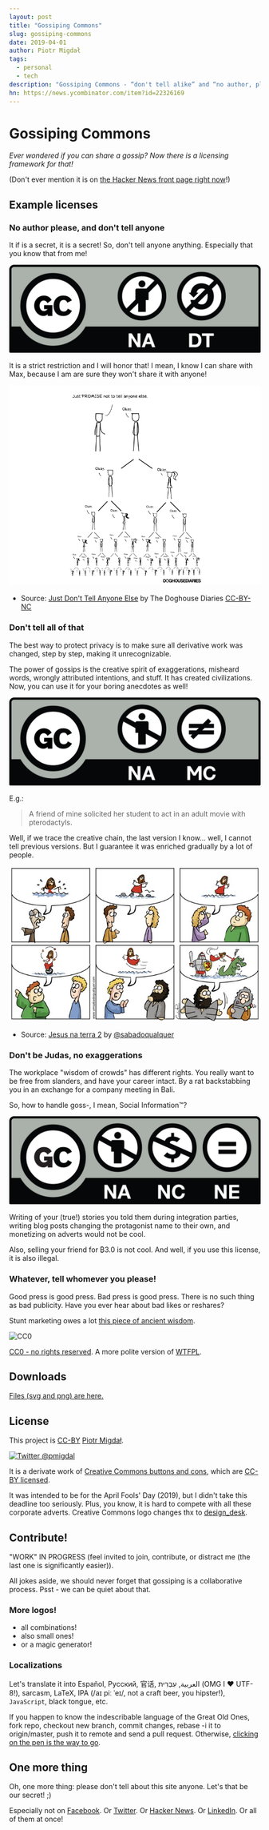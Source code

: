 ```yaml
---
layout: post
title: "Gossiping Commons"
slug: gossiping-commons
date: 2019-04-01
author: Piotr Migdał
tags:
  - personal
  - tech
description: "Gossiping Commons - “don't tell alike” and “no author, please” open licenses."
hn: https://news.ycombinator.com/item?id=22326169
---
```


# Gossiping Commons

_Ever wondered if you can share a gossip? Now there is a licensing framework for that!_

(Don't ever mention it is on [the Hacker News front page right now](https://news.ycombinator.com/item?id=22326169)!)

## Example licenses

### No author please, and don't tell anyone

It if is a secret, it is a secret! So, don't tell anyone anything. Especially that you know that from me!

![Gossiping Commons NA DT](./GossipingCommons_NA_DT.png)

It is a strict restriction and I will honor that!
I mean, I know I can share with Max, because I am are sure they won't share it with anyone!

![Just Don't Tell Anyone Else - The Doghouse Diaries - CC-BY-NC](./just_dont_tell_anyone_else_3023_doghousediaries.png)

- Source: [Just Don't Tell Anyone Else](http://thedoghousediaries.com/3023) by The Doghouse Diaries [CC-BY-NC](https://creativecommons.org/licenses/by-nc/4.0/)

### Don't tell all of that

The best way to protect privacy is to make sure all derivative work was changed, step by step, making it unrecognizable.

The power of gossips is the creative spirit of exaggerations, misheard words, wrongly attributed intentions, and stuff. It has created civilizations. Now, you can use it for your boring anecdotes as well!

![Gossiping Commons NA MC](./GossipingCommons_NA_MC.png)

E.g.:

> A friend of mine solicited her student to act in an adult movie with pterodactyls.

Well, if we trace the creative chain, the last version I know... well, I cannot tell previous versions.
But I guarantee it was enriched gradually by a lot of people.

![Jesus na terra 2 - Um Sábado Qualquer](./jesus_966_umsabadoqualquer.jpg)

- Source: [Jesus na terra 2](https://www.umsabadoqualquer.com/966-jesus-na-terra-2/) by [@sabadoqualquer](https://twitter.com/sabadoqualquer)

### Don't be Judas, no exaggerations

The workplace "wisdom of crowds" has different rights. You really want to be free from slanders, and have your career intact. By a rat backstabbing you in an exchange for a company meeting in Bali.

So, how to handle goss-, I mean, Social Information™?

![Gossiping Commons NA NC NE](./GossipingCommons_NA_NC_NE.png)

Writing of your (true!) stories you told them during integration parties, writing blog posts changing the protagonist name to their own, and monetizing on adverts would not be cool.

Also, selling your friend for ₿3.0 is not cool. And well, if you use this license, it is also illegal.

### Whatever, tell whomever you please!

Good press is good press. Bad press is good press. There is no such thing as bad publicity. Have you ever hear about bad likes or reshares?

Stunt marketing owes a lot [this piece of ancient wisdom](https://en.wikipedia.org/wiki/Herostratus).

![CC0](https://mirrors.creativecommons.org/presskit/buttons/88x31/png/cc-zero.png)

[CC0 - no rights reserved](https://creativecommons.org/share-your-work/public-domain/cc0/). A more polite version of [WTFPL](http://www.wtfpl.net/).

## Downloads

[Files (svg and png) are here.](https://github.com/stared/gossipingcommons/tree/master/imgs)

## License

This project is [CC-BY](https://creativecommons.org/licenses/by/4.0/) [Piotr Migdał](https://p.migdal.pl/).

[![Twitter @pmigdal](https://img.shields.io/twitter/follow/pmigdal)](https://twitter.com/pmigdal)

It is a derivate work of [Creative Commons buttons and cons](https://creativecommons.org/about/downloads), which are [CC-BY licensed](<(https://creativecommons.org/licenses/by/4.0/)>).

It was intended to be for the April Fools' Day (2019), but I didn't take this deadline too seriously.
Plus, you know, it is hard to compete with all these corporate adverts. Creative Commons logo changes thx to [design_desk](https://www.fiverr.com/design_desk).

## Contribute!

"WORK" IN PROGRESS (feel invited to join, contribute, or distract me (the last one is significantly easier)).

All jokes aside, we should never forget that gossiping is a collaborative process.
Psst - we can be quiet about that.

### More logos!

- all combinations!
- also small ones!
- or a magic generator!

### Localizations

Let's translate it into Español, Русский, 官话, العربية, עִבְרִית‎ (OMG I ❤️ UTF-8!), sarcasm, LaTeX, IPA (/aɪ piː ˈeɪ/, not a craft beer, you hipster!), `JavaScript`, black tongue, etc.

If you happen to know the indescribable language of the Great Old Ones, fork repo, checkout new branch, commit changes, rebase -i it to origin/master, push it to remote and send a pull request. Otherwise, [clicking on the pen is the way to go](https://github.com/stared/gossipingcommons).

## One more thing

Oh, one more thing: please don't tell about this site anyone. Let's that be our secret! ;)

Especially not on [Facebook](https://www.facebook.com/sharer/sharer.php?u=https%3A//gossipingcommons.org). Or [Twitter](https://twitter.com/share?text=Gossiping%20Commons%20-%20"don't%20share%20alike"%20and%20"no%20author%20please"%20licenses%20@pmigdal&url=https://gossipingcommons.org&hashtags=GossipingCommons,OpenSource). Or [Hacker News](https://news.ycombinator.com/submitlink?u=https%3A%2F%2Fgossipingcommons.org&t=Gossiping%20Commons%20-%20open%20licenses%20for%20grapevine%20news). Or [LinkedIn](https://www.linkedin.com/shareArticle?mini=true&url=https%3A//gossipingcommons.org&title=Gossiping%20Commons%20-%20%22don't%20share%20alike%22%20and%20%22no%20author%20please%22%20licenses&summary=&source=https%3A//gossipingcommons.org). Or all of them at once!
